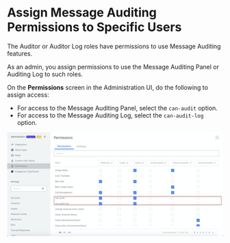# Assign Message Auditing Permissions to Specific Users

The Auditor or Auditor Log roles have permissions to use Message Auditing features.

As an admin, you assign permissions to use the Message Auditing Panel or Auditing Log to such roles.

On the **Permissions** screen in the Administration UI, do the following to assign access:

* For access to the Message Auditing Panel, select the `can-audit` option.
* For access to the Message Auditing Log, select the `can-audit-log` option.

![](../../../.gitbook/assets/image%20%28293%29.png)

